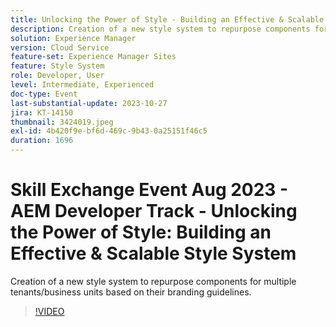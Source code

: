 ```yaml
---
title: Unlocking the Power of Style - Building an Effective & Scalable Style System
description: Creation of a new style system to repurpose components for multiple tenants/business units based on their branding guidelines.
solution: Experience Manager
version: Cloud Service
feature-set: Experience Manager Sites
feature: Style System
role: Developer, User
level: Intermediate, Experienced
doc-type: Event
last-substantial-update: 2023-10-27
jira: KT-14150
thumbnail: 3424019.jpeg
exl-id: 4b420f9e-bf6d-469c-9b43-0a25151f46c5
duration: 1696
---
```


# Skill Exchange Event Aug 2023 - AEM Developer Track - Unlocking the Power of Style: Building an Effective & Scalable Style System

Creation of a new style system to repurpose components for multiple tenants/business units based on their branding guidelines.

>[!VIDEO](https://video.tv.adobe.com/v/3424019/?learn=on)
